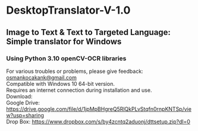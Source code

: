 # DesktopTranslator-V-1.0
## Image to Text &amp; Text to Targeted Language: Simple translator for Windows
### Using Python 3.10 openCV-OCR libraries

 
For various troubles or problems, please give feedback: osmankocakank@gmail.com<br />
Compatible with Windows 10 64-bit version.<br />
Requires an internet connection during installation and use.<br />
Download:<br />
Google Drive: https://drive.google.com/file/d/1jpMpBHgreQ5RlQkPLvStqfn0rnpKNTSp/view?usp=sharing <br />
Drop Box: https://www.dropbox.com/s/by4zcntq2aduonj/dttsetup.zip?dl=0
